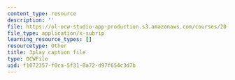 ```yaml
---
content_type: resource
description: ''
file: https://ol-ocw-studio-app-production.s3.amazonaws.com/courses/20-219-becoming-the-next-bill-nye-writing-and-hosting-the-educational-show-january-iap-2015/f1072357f0ca5f318a72d97f654c3d7b_3HnHQXWIFd4.vtt
file_type: application/x-subrip
learning_resource_types: []
resourcetype: Other
title: 3play caption file
type: OCWFile
uid: f1072357-f0ca-5f31-8a72-d97f654c3d7b
---
```

